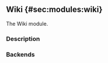 ## Wiki {#sec:modules:wiki}

The Wiki module.

### Description

<!-- Description of the module -->

### Backends

<!-- Backends the module supports including links to external resources -->

